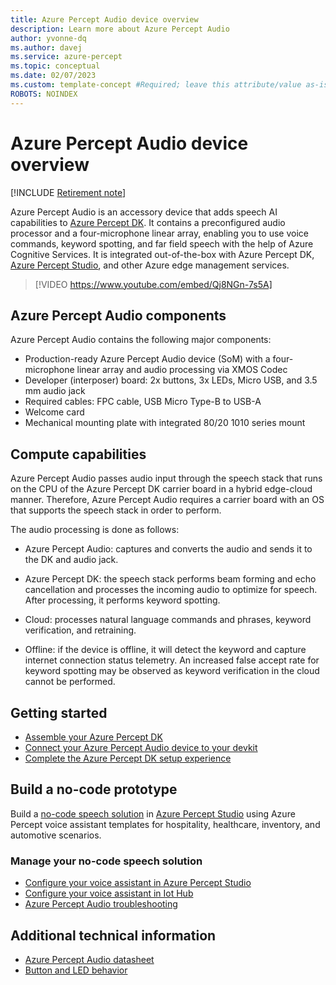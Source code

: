 ```yaml
---
title: Azure Percept Audio device overview
description: Learn more about Azure Percept Audio
author: yvonne-dq
ms.author: davej
ms.service: azure-percept
ms.topic: conceptual
ms.date: 02/07/2023
ms.custom: template-concept #Required; leave this attribute/value as-is.
ROBOTS: NOINDEX
---
```


# Azure Percept Audio device overview

[!INCLUDE [Retirement note](./includes/retire.md)]

Azure Percept Audio is an accessory device that adds speech AI capabilities to [Azure Percept DK](./overview-azure-percept-dk.md). It contains a preconfigured audio processor and a four-microphone linear array, enabling you to use voice commands, keyword spotting, and far field speech with the help of Azure Cognitive Services. It is integrated out-of-the-box with Azure Percept DK, [Azure Percept Studio](https://go.microsoft.com/fwlink/?linkid=2135819), and other Azure edge management services. 
</br>

> [!VIDEO https://www.youtube.com/embed/Qj8NGn-7s5A]

## Azure Percept Audio components

Azure Percept Audio contains the following major components:

- Production-ready Azure Percept Audio device (SoM) with a four-microphone linear array and audio processing via XMOS Codec
- Developer (interposer) board: 2x buttons, 3x LEDs, Micro USB, and 3.5 mm audio jack
- Required cables: FPC cable, USB Micro Type-B to USB-A
- Welcome card
- Mechanical mounting plate with integrated 80/20 1010 series mount

## Compute capabilities ​

Azure Percept Audio passes audio input through the speech stack that runs on the CPU of the Azure Percept DK carrier board in a hybrid edge-cloud manner. Therefore, Azure Percept Audio requires a carrier board with an OS that supports the speech stack in order to perform. ​

The audio processing is done as follows: ​

- Azure Percept Audio: captures and converts the audio and sends it to the DK and audio jack.

- Azure Percept DK: the speech stack performs beam forming and echo cancellation and processes the incoming audio to optimize for speech. After processing, it performs keyword spotting.

- Cloud: processes natural language commands and phrases, keyword verification, and retraining. ​

- Offline: if the device is offline, it will detect the keyword and capture internet connection status telemetry. An increased false accept rate for keyword spotting may be observed as keyword verification in the cloud cannot be performed. ​

## Getting started

- [Assemble your Azure Percept DK](./quickstart-percept-dk-unboxing.md)
- [Connect your Azure Percept Audio device to your devkit](./quickstart-percept-audio-setup.md)
- [Complete the Azure Percept DK setup experience](./quickstart-percept-dk-set-up.md)

## Build a no-code prototype

Build a [no-code speech solution](./tutorial-no-code-speech.md) in [Azure Percept Studio](https://go.microsoft.com/fwlink/?linkid=2135819) using Azure Percept voice assistant templates for hospitality, healthcare, inventory, and automotive scenarios.

### Manage your no-code speech solution

- [Configure your voice assistant in Azure Percept Studio](./how-to-manage-voice-assistant.md)
- [Configure your voice assistant in Iot Hub](./how-to-configure-voice-assistant.md)
- [Azure Percept Audio troubleshooting](./troubleshoot-audio-accessory-speech-module.md)

## Additional technical information

- [Azure Percept Audio datasheet](./azure-percept-audio-datasheet.md)
- [Button and LED behavior](./audio-button-led-behavior.md)

